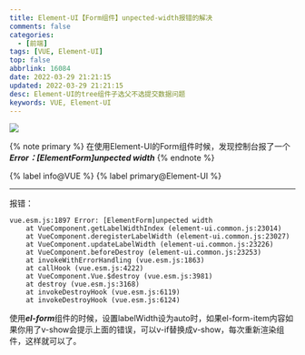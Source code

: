 ```yaml
---
title: Element-UI【Form组件】unpected-width报错的解决
comments: false
categories:
  - [前端]
tags: [VUE, Element-UI]
top: false
abbrlink: 16084
date: 2022-03-29 21:21:15
updated: 2022-03-29 21:21:15
desc: Element-UI的tree组件子选父不选提交数据问题
keywords: VUE, Element-UI
---
```



![](/images/Element-UI.jpg)

{% note primary %}
在使用Element-UI的Form组件时候，发现控制台报了一个***Error：[ElementForm]unpected width***
{% endnote %}

{% label info@VUE %} {% label primary@Element-UI %}

<!--more-->
<hr />

报错：
```
vue.esm.js:1897 Error: [ElementForm]unpected width
    at VueComponent.getLabelWidthIndex (element-ui.common.js:23014)
    at VueComponent.deregisterLabelWidth (element-ui.common.js:23027)
    at VueComponent.updateLabelWidth (element-ui.common.js:23226)
    at VueComponent.beforeDestroy (element-ui.common.js:23253)
    at invokeWithErrorHandling (vue.esm.js:1863)
    at callHook (vue.esm.js:4222)
    at VueComponent.Vue.$destroy (vue.esm.js:3981)
    at destroy (vue.esm.js:3168)
    at invokeDestroyHook (vue.esm.js:6119)
    at invokeDestroyHook (vue.esm.js:6124)
```
使用***el-form***组件的时候，设置labelWidth设为auto时，如果el-form-item内容如果你用了v-show会提示上面的错误，可以v-if替换成v-show，每次重新渲染组件，这样就可以了。
